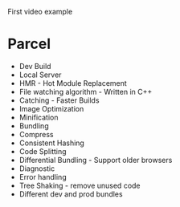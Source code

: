 First video example

# Parcel

- Dev Build
- Local Server
- HMR - Hot Module Replacement
- File watching algorithm - Written in C++
- Catching - Faster Builds
- Image Optimization
- Minification
- Bundling
- Compress
- Consistent Hashing
- Code Splitting
- Differential Bundling - Support older browsers
- Diagnostic
- Error handling
- Tree Shaking - remove unused code
- Different dev and prod bundles
